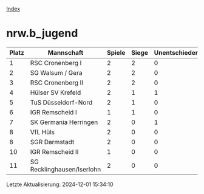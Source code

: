 [Index](./README.md)

# nrw.b_jugend

| Platz |  Mannschaft |  Spiele |  Siege |  Unentschieden |  Niederlagen |  Tore |  Differenz |  Punkte | 
| --- |  --- |  --- |  --- |  --- |  --- |  --- |  --- |  --- |  
|  1 |   RSC Cronenberg I |   2 |   2 |   0 |   0 |   22:0 |   22 |   6 |  
|  2 |   SG Walsum / Gera |   2 |   2 |   0 |   0 |   14:5 |   9 |   6 |  
|  3 |   RSC Cronenberg II |   2 |   2 |   0 |   0 |   8:5 |   3 |   6 |  
|  4 |   Hülser SV Krefeld |   2 |   1 |   1 |   0 |   7:5 |   2 |   4 |  
|  5 |   TuS Düsseldorf-Nord |   2 |   1 |   0 |   1 |   10:6 |   4 |   3 |  
|  6 |   IGR Remscheid I |   1 |   1 |   0 |   0 |   4:1 |   3 |   3 |  
|  7 |   SK Germania Herringen |   2 |   0 |   1 |   1 |   7:12 |   -5 |   1 |  
|  8 |   VfL Hüls |   2 |   0 |   0 |   2 |   1:7 |   -6 |   0 |  
|  8 |   SGR Darmstadt |   2 |   0 |   0 |   2 |   3:9 |   -6 |   0 |  
|  10 |   IGR Remscheid II |   1 |   0 |   0 |   1 |   2:9 |   -7 |   0 |  
|  11 |   SG Recklinghausen/Iserlohn |   2 |   0 |   0 |   2 |   4:23 |   -19 |   0 |  


Letzte Aktualisierung: 2024-12-01 15:34:10